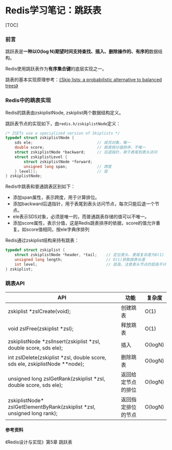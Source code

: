 # Redis学习笔记：跳跃表

[TOC]

### 前言

跳跃表是**一种以O(log N)期望时间支持查找、插入、删除操作的、有序的**数据结构。

Redis使用跳跃表作为**有序集合键**的底层实现之一。 

跳表的基本实现原理参考：[《Skip lists: a probabilistic alternative to balanced trees》](http://www.cl.cam.ac.uk/teaching/0506/Algorithms/skiplists.pdf)

### Redis中的跳表实现

Redis的跳表由zskiplistNode, zskiplist两个数据结构定义。

跳跃表节点的实现如下，由`redis.h/zskiplistNode`定义：

```C
/* ZSETs use a specialized version of Skiplists */
typedef struct zskiplistNode {
    sds ele;							// 成员对象，唯一
    double score;						// 跳表按分值排序，不唯一
    struct zskiplistNode *backward;		// 后退指针，用于表尾到表头访问
    struct zskiplistLevel {
        struct zskiplistNode *forward;	
        unsigned long span;				// 跨度
    } level[];							// 层
} zskiplistNode;
```

Redis中跳表和普通跳表区别如下：

* 添加span属性，表示跨度，用于计算排位。
* 添加backward后退指针，用于表尾到表头访问节点，每次只能后退一个节点。
* ele表示SDS对象，必须是唯一的，而普通跳表存储的值可以不唯一。 
* 添加score属性，表示分值，这是Redis跳表排序的依据，score的值允许重复。如score值相同，按ele字典序排列

Redis通过zskiplist结构来持有跳表：

```C
typedef struct zskiplist {
    struct zskiplistNode *header, *tail;	// 定位表头、表尾复杂度为O(1)
    unsigned long length;					// O(1)获取跳表长度
    int level;								// 层高，注意表头节点的层高不计算在内
} zskiplist;
```

### 跳表API

| API                                                          | 功能               | 复杂度  |
| ------------------------------------------------------------ | ------------------ | ------- |
| zskiplist *zslCreate(void);                                  | 创建跳表           | O(1)    |
| void zslFree(zskiplist *zsl);                                | 释放跳表           | O(1)    |
| zskiplistNode *zslInsert(zskiplist *zsl, double score, sds ele); | 插入               | O(logN) |
| int zslDelete(zskiplist *zsl, double score, sds ele, zskiplistNode **node); | 删除跳表           | O(logN) |
| unsigned long zslGetRank(zskiplist *zsl, double score, sds ele); | 返回给定节点的排位 | O(logN) |
| zskiplistNode* zslGetElementByRank(zskiplist *zsl, unsigned long rank); | 返回指定排位的节点 | O(logN) |

#### 参考资料

《Redis设计与实现》第5章 跳跃表





